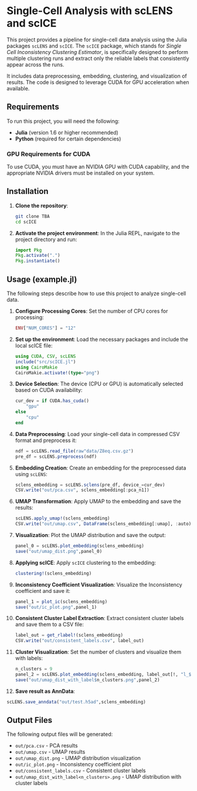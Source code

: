 # Single-Cell Analysis with scLENS and scICE

This project provides a pipeline for single-cell data analysis using the Julia packages `scLENS` and `scICE`. 
The `scICE` package, which stands for *Single Cell Inconsistency Clustering Estimator*, is specifically designed to perform multiple clustering runs and extract only the reliable labels that consistently appear across the runs.

It includes data preprocessing, embedding, clustering, and visualization of results. The code is designed to leverage CUDA for GPU acceleration when available.

## Requirements

To run this project, you will need the following:

- **Julia** (version 1.6 or higher recommended)
- **Python** (required for certain dependencies)

### GPU Requirements for CUDA
To use CUDA, you must have an NVIDIA GPU with CUDA capability, and the appropriate NVIDIA drivers must be installed on your system.

## Installation

1. **Clone the repository**:
   ```bash
   git clone TBA
   cd scICE

2. **Activate the project environment**:
   In the Julia REPL, navigate to the project directory and run:
   ```julia
   import Pkg
   Pkg.activate(".")
   Pkg.instantiate()
   ```
   
## Usage (example.jl)

The following steps describe how to use this project to analyze single-cell data.

1. **Configure Processing Cores**:
   Set the number of CPU cores for processing:
   ```julia
   ENV["NUM_CORES"] = "12"
   ```

2. **Set up the environment**:
   Load the necessary packages and include the local scICE file:
   ```julia
   using CUDA, CSV, scLENS
   include("src/scICE.jl")
   using CairoMakie
   CairoMakie.activate!(type="png")
   ```

3. **Device Selection**:
   The device (CPU or GPU) is automatically selected based on CUDA availability:
   ```julia
   cur_dev = if CUDA.has_cuda()
       "gpu"
   else
       "cpu"
   end
   ```

4. **Data Preprocessing**:
   Load your single-cell data in compressed CSV format and preprocess it:
   ```julia
   ndf = scLENS.read_file(raw"data/Z8eq.csv.gz")
   pre_df = scLENS.preprocess(ndf)
   ```

5. **Embedding Creation**:
   Create an embedding for the preprocessed data using `scLENS`:
   ```julia
   sclens_embedding = scLENS.sclens(pre_df, device_=cur_dev)
   CSV.write("out/pca.csv", sclens_embedding[:pca_n1])
   ```

6. **UMAP Transformation**:
   Apply UMAP to the embedding and save the results:
   ```julia
   scLENS.apply_umap!(sclens_embedding)
   CSV.write("out/umap.csv", DataFrame(sclens_embedding[:umap], :auto))
   ```

7. **Visualization**:
   Plot the UMAP distribution and save the output:
   ```julia
   panel_0 = scLENS.plot_embedding(sclens_embedding)
   save("out/umap_dist.png",panel_0)
   ```

8. **Applying scICE**:
   Apply `scICE` clustering to the embedding:
   ```julia
   clustering!(sclens_embedding)
   ```

9. **Inconsistency Coefficient Visualization**:
   Visualize the Inconsistency coefficient and save it:
   ```julia
   panel_1 = plot_ic(sclens_embedding)
   save("out/ic_plot.png",panel_1)
   ```

10. **Consistent Cluster Label Extraction**:
    Extract consistent cluster labels and save them to a CSV file:
    ```julia
    label_out = get_rlabel!(sclens_embedding)
    CSV.write("out/consistent_labels.csv", label_out)
    ```

11. **Cluster Visualization**:
    Set the number of clusters and visualize them with labels:
    ```julia
    n_clusters = 9
    panel_2 = scLENS.plot_embedding(sclens_embedding, label_out[!, "l_$n_clusters"])
    save("out/umap_dist_with_label$n_clusters.png",panel_2)
    ```

12. **Save result as AnnData**:
   ```julia
   scLENS.save_anndata("out/test.h5ad",sclens_embedding)
   ```

## Output Files

The following output files will be generated:
- `out/pca.csv` - PCA results
- `out/umap.csv` - UMAP results
- `out/umap_dist.png` - UMAP distribution visualization
- `out/ic_plot.png` - Inconsistency coefficient plot
- `out/consistent_labels.csv` - Consistent cluster labels
- `out/umap_dist_with_label<n_clusters>.png` - UMAP distribution with cluster labels
